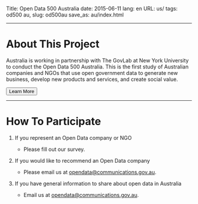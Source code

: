 Title: Open Data 500 Australia
date: 2015-06-11
lang: en
URL: us/
tags: od500 au,
slug: od500au
save_as: au/index.html

---

# About This Project

Australia is working in partnership with The GovLab at New York University to
conduct the Open Data 500 Australia. This is the first study of Australian
companies and NGOs that use open government data to generate new business,
develop new products and services, and create social value.

<a href="about/"><button>Learn More</button></a>

---

# How To Participate

1. If you represent an Open Data company or NGO

    * Please fill out our survey.

2. If you would like to recommend an Open Data company

    * Please email us at [opendata@communications.gov.au](mailto:opendata@communications.gov.au).

3. If you have general information to share about open data in Australia

    * Email us at [opendata@communications.gov.au](mailto:opendata@communications.gov.au).
